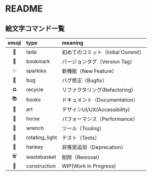 # README

## 絵文字コマンド一覧

|emoji|type|meaning|
|:--:|:--|:--|
|:tada:|tada|初めてのコミット（Initial Commit）|
|:bookmark:|bookmark|バージョンタグ（Version Tag）|
|:sparkles:|sparkles|新機能（New Feature）|
|:bug:|bug|バグ修正（Bugfix）|
|:recycle:|recycle|リファクタリング(Refactoring)|
|:books:|books|ドキュメント（Documentation）|
|:art:|art|デザインUI/UX(Accessibility)|
|:horse:|horse|パフォーマンス（Performance）|
|:wrench:|wrench|ツール（Tooling）|
|:rotating_light:|rotating_light|テスト（Tests）|
|:hankey:|hankey|非推奨追加（Deprecation）|
|:wastebasket:|wastebasket|削除（Removal）|
|:construction:|construction|WIP(Work In Progress)|

